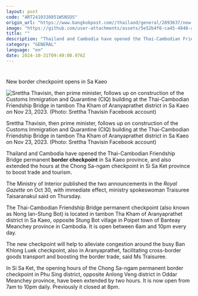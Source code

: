 ```yaml
---
layout: post
code: "ART2410310851WSNSOS"
origin_url: "https://www.bangkokpost.com//thailand/general/2893637/new-border-checkpoint-opens-in-sa-kaeo"
image: "https://github.com/user-attachments/assets/5e52b4f6-ca45-4848-a923-d696ef73e9da"
title: ""
description: "Thailand and Cambodia have opened the Thai-Cambodian Friendship Bridge permanent  border checkpoint  in Sa Kaeo province, and also extended the hours at the Chong Sa-ngam checkpoint in Si Sa Ket province to boost trade and tourism."
category: "GENERAL"
language: "en"
date: 2024-10-31T09:49:00.976Z
---
```


# 

New border checkpoint opens in Sa Kaeo

![Srettha Thavisin, then prime minister, follows up on construction of the Customs Immigration and Quarantine (CIQ) building at the Thai-Cambodian Friendship Bridge in tambon Tha Kham of Aranyaprathet district in Sa Kaeo on Nov 23, 2023. (Photo: Srettha Thavisin Facebook account)](https://github.com/user-attachments/assets/5ab8876f-cfbd-4be3-8f08-a1673a9c17c4)

Srettha Thavisin, then prime minister, follows up on construction of the Customs Immigration and Quarantine (CIQ) building at the Thai-Cambodian Friendship Bridge in tambon Tha Kham of Aranyaprathet district in Sa Kaeo on Nov 23, 2023. (Photo: Srettha Thavisin Facebook account)

Thailand and Cambodia have opened the Thai-Cambodian Friendship Bridge permanent **border checkpoint** in Sa Kaeo province, and also extended the hours at the Chong Sa-ngam checkpoint in Si Sa Ket province to boost trade and tourism.

The Ministry of Interior published the two announcements in the _Royal Gazette_ on Oct 30, with immediate effect, ministry spokeswoman Traisuree Taisaranakul said on Thursday.

The Thai-Cambodian Friendship Bridge permanent checkpoint (also known as Nong Ian-Stung Bot) is located in tambon Tha Kham of Aranyaprathet district in Sa Kaeo, opposite Stung Bot village in Poipet town of Banteay Meanchey province in Cambodia. It is open between 6am and 10pm every day.

The new checkpoint will help to alleviate congestion around the busy Ban Khlong Luek checkpoint, also in Aranyaprathet, facilitating cross-border goods transport and boosting the border trade, said Ms Traisuree.

In Si Sa Ket, the opening hours of the Chong Sa-ngam permanent border checkpoint in Phu Sing district, opposite Anlong Veng district in Oddar Meanchey province, have been extended by two hours. It is now open from 7am to 10pm daily. Previously it closed at 8pm.